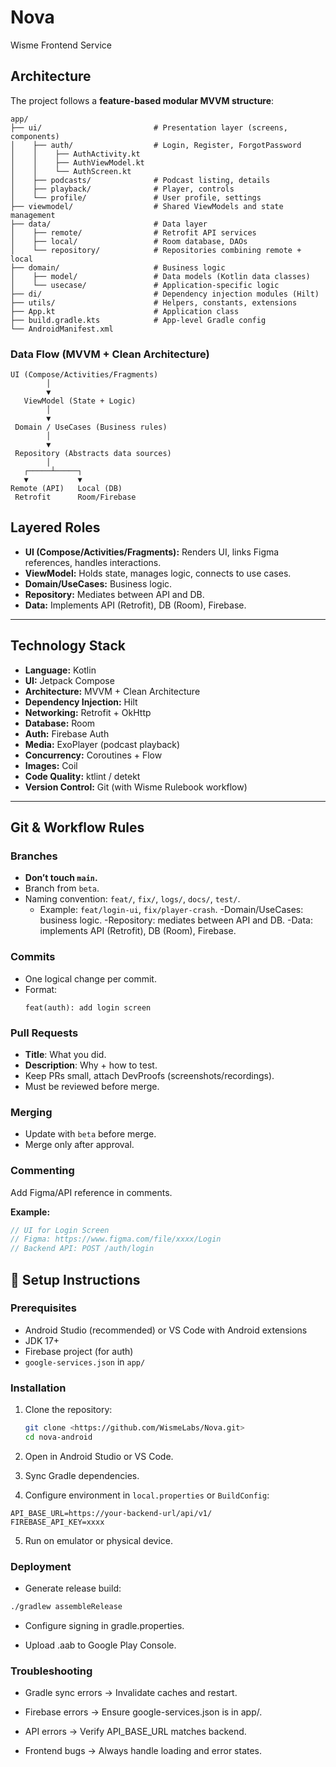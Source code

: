 # Nova
Wisme Frontend Service

## Architecture

The project follows a **feature-based modular MVVM structure**:

```text
app/
├── ui/                         # Presentation layer (screens, components)
│    ├── auth/                  # Login, Register, ForgotPassword
│    │    ├── AuthActivity.kt
│    │    ├── AuthViewModel.kt
│    │    └── AuthScreen.kt
│    ├── podcasts/              # Podcast listing, details
│    ├── playback/              # Player, controls
│    └── profile/               # User profile, settings
├── viewmodel/                  # Shared ViewModels and state management
├── data/                       # Data layer
│    ├── remote/                # Retrofit API services
│    ├── local/                 # Room database, DAOs
│    └── repository/            # Repositories combining remote + local
├── domain/                     # Business logic
│    ├── model/                 # Data models (Kotlin data classes)
│    └── usecase/               # Application-specific logic
├── di/                         # Dependency injection modules (Hilt)
├── utils/                      # Helpers, constants, extensions
├── App.kt                      # Application class
├── build.gradle.kts            # App-level Gradle config
└── AndroidManifest.xml
```
### Data Flow (MVVM + Clean Architecture)

```text
UI (Compose/Activities/Fragments)
        │
        ▼
   ViewModel (State + Logic)
        │
        ▼
 Domain / UseCases (Business rules)
        │
        ▼
 Repository (Abstracts data sources)
        │
   ┌─────┴─────┐
   ▼           ▼
Remote (API)   Local (DB)
 Retrofit      Room/Firebase
```

## Layered Roles
- **UI (Compose/Activities/Fragments):** Renders UI, links Figma references, handles interactions.  
- **ViewModel:** Holds state, manages logic, connects to use cases.  
- **Domain/UseCases:** Business logic.  
- **Repository:** Mediates between API and DB.  
- **Data:** Implements API (Retrofit), DB (Room), Firebase.  

---

##  Technology Stack
- **Language:** Kotlin  
- **UI:** Jetpack Compose  
- **Architecture:** MVVM + Clean Architecture  
- **Dependency Injection:** Hilt  
- **Networking:** Retrofit + OkHttp  
- **Database:** Room  
- **Auth:** Firebase Auth  
- **Media:** ExoPlayer (podcast playback)  
- **Concurrency:** Coroutines + Flow  
- **Images:** Coil  
- **Code Quality:** ktlint / detekt  
- **Version Control:** Git (with Wisme Rulebook workflow)  

---

##  Git & Workflow Rules

### Branches
- **Don’t touch `main`.**  
- Branch from `beta`.  
- Naming convention: `feat/`, `fix/`, `logs/`, `docs/`, `test/`.  
  - Example: `feat/login-ui`, `fix/player-crash`.
-Domain/UseCases: business logic.
-Repository: mediates between API and DB.
-Data: implements API (Retrofit), DB (Room), Firebase.

### Commits
- One logical change per commit.  
- Format:  
  ```text
  feat(auth): add login screen
  ```

### Pull Requests
- **Title**: What you did.  
- **Description**: Why + how to test.  
- Keep PRs small, attach DevProofs (screenshots/recordings).  
- Must be reviewed before merge.  

### Merging
- Update with `beta` before merge.  
- Merge only after approval.  

### Commenting
Add Figma/API reference in comments.  

**Example:**
```kotlin
// UI for Login Screen
// Figma: https://www.figma.com/file/xxxx/Login
// Backend API: POST /auth/login
```

## 🔧 Setup Instructions

### Prerequisites
- Android Studio (recommended) or VS Code with Android extensions  
- JDK 17+  
- Firebase project (for auth)  
- `google-services.json` in `app/`  

### Installation
1. Clone the repository:
   ```bash
   git clone <https://github.com/WismeLabs/Nova.git>
   cd nova-android
   ```
2. Open in Android Studio or VS Code.  

3. Sync Gradle dependencies.  

4. Configure environment in `local.properties` or `BuildConfig`:  
```properties
API_BASE_URL=https://your-backend-url/api/v1/
FIREBASE_API_KEY=xxxx
```

5. Run on emulator or physical device.

### Deployment

- Generate release build:

```bash
./gradlew assembleRelease
```

- Configure signing in gradle.properties.

- Upload .aab to Google Play Console.

### Troubleshooting

- Gradle sync errors → Invalidate caches and restart.

- Firebase errors → Ensure google-services.json is in app/.

- API errors → Verify API_BASE_URL matches backend.

- Frontend bugs → Always handle loading and error states.



